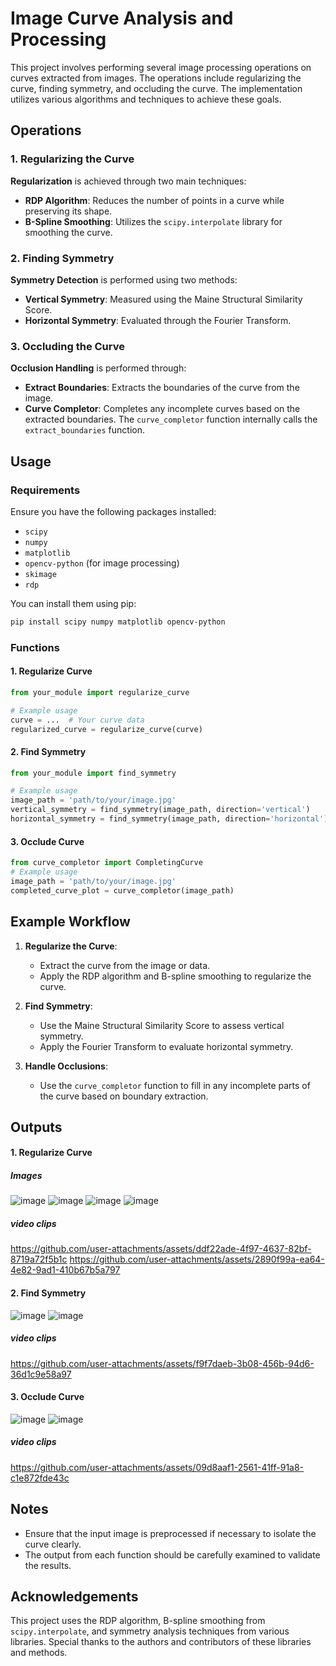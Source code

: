 
# Image Curve Analysis and Processing

This project involves performing several image processing operations on curves extracted from images. The operations include regularizing the curve, finding symmetry, and occluding the curve. The implementation utilizes various algorithms and techniques to achieve these goals.

## Operations

### 1. Regularizing the Curve

**Regularization** is achieved through two main techniques:
- **RDP Algorithm**: Reduces the number of points in a curve while preserving its shape.
- **B-Spline Smoothing**: Utilizes the `scipy.interpolate` library for smoothing the curve.

### 2. Finding Symmetry

**Symmetry Detection** is performed using two methods:
- **Vertical Symmetry**: Measured using the Maine Structural Similarity Score.
- **Horizontal Symmetry**: Evaluated through the Fourier Transform.

### 3. Occluding the Curve

**Occlusion Handling** is performed through:
- **Extract Boundaries**: Extracts the boundaries of the curve from the image.
- **Curve Completor**: Completes any incomplete curves based on the extracted boundaries. The `curve_completor` function internally calls the `extract_boundaries` function.

## Usage

### Requirements

Ensure you have the following packages installed:
- `scipy`
- `numpy`
- `matplotlib`
- `opencv-python` (for image processing)
- `skimage`
- `rdp`

You can install them using pip:

```sh
pip install scipy numpy matplotlib opencv-python
```

### Functions

#### 1. Regularize Curve

```python
from your_module import regularize_curve

# Example usage
curve = ...  # Your curve data
regularized_curve = regularize_curve(curve)
```

#### 2. Find Symmetry

```python
from your_module import find_symmetry

# Example usage
image_path = 'path/to/your/image.jpg'
vertical_symmetry = find_symmetry(image_path, direction='vertical')
horizontal_symmetry = find_symmetry(image_path, direction='horizontal')
```

#### 3. Occlude Curve

```python
from curve_completor import CompletingCurve
# Example usage
image_path = 'path/to/your/image.jpg'
completed_curve_plot = curve_completor(image_path)
```

## Example Workflow

1. **Regularize the Curve**:
   - Extract the curve from the image or data.
   - Apply the RDP algorithm and B-spline smoothing to regularize the curve.

2. **Find Symmetry**:
   - Use the Maine Structural Similarity Score to assess vertical symmetry.
   - Apply the Fourier Transform to evaluate horizontal symmetry.

3. **Handle Occlusions**:
   - Use the `curve_completor` function to fill in any incomplete parts of the curve based on boundary extraction.
  
## Outputs

#### 1. Regularize Curve
##### Images 
![image](https://github.com/user-attachments/assets/455e3076-0271-4c93-82a0-c1066959c8f2)
![image](https://github.com/user-attachments/assets/5b548668-aef5-44cb-a0d2-092d994eec20)
![image](https://github.com/user-attachments/assets/3e922cfc-e697-4eea-ac55-567ac03135b6)
![image](https://github.com/user-attachments/assets/8376e151-937d-40b2-985e-c27847e6fdf8)

##### video clips 


https://github.com/user-attachments/assets/ddf22ade-4f97-4637-82bf-8719a72f5b1c
https://github.com/user-attachments/assets/2890f99a-ea64-4e82-9ad1-410b67b5a797




#### 2. Find Symmetry
![image](https://github.com/user-attachments/assets/4d8adb91-95a1-474c-a741-901b2f80a347)
![image](https://github.com/user-attachments/assets/8afde725-8258-4e1f-abfe-a9d5f92241f2)

##### video clips 
https://github.com/user-attachments/assets/f9f7daeb-3b08-456b-94d6-36d1c9e58a97

#### 3. Occlude Curve
![image](https://github.com/user-attachments/assets/5d362045-018b-480b-9dd9-50e7d42e2962)
![image](https://github.com/user-attachments/assets/4b4d49b8-4dd9-4d5a-bafd-bb7302b1cfef)

##### video clips

https://github.com/user-attachments/assets/09d8aaf1-2561-41ff-91a8-c1e872fde43c

## Notes

- Ensure that the input image is preprocessed if necessary to isolate the curve clearly.
- The output from each function should be carefully examined to validate the results.


## Acknowledgements

This project uses the RDP algorithm, B-spline smoothing from `scipy.interpolate`, and symmetry analysis techniques from various libraries. Special thanks to the authors and contributors of these libraries and methods.
